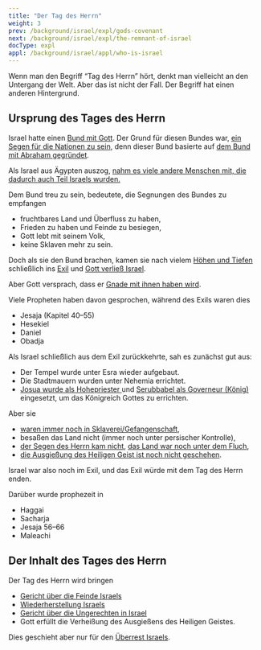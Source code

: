 ```yaml
---
title: "Der Tag des Herrn"
weight: 3
prev: /background/israel/expl/gods-covenant
next: /background/israel/expl/the-remnant-of-israel
docType: expl
appl: /background/israel/appl/who-is-israel
---
```


Wenn man den Begriff “Tag des Herrn” hört, denkt man vielleicht an den Untergang der Welt. Aber das ist nicht der Fall. Der Begriff hat einen anderen Hintergrund.

## Ursprung des Tages des Herrn

<a name="4fec"></a>
Israel hatte einen [Bund mit Gott](/background/israel/expl/gods-covenant). Der Grund für diesen Bundes war, [ein Segen für die Nationen zu sein](https://www.bibleserver.com/SLT/1.Mose12%2C2-3), denn dieser Bund basierte auf [dem Bund mit Abraham gegründet](https://www.bibleserver.com/SLT/2.Mose3%2C6).

Als Israel aus Ägypten auszog, [nahm es viele andere Menschen mit, die dadurch auch Teil Israels wurden.](https://www.bibleserver.com/SLT/2.Mose12%2C38)

Dem Bund treu zu sein, bedeutete, die Segnungen des Bundes zu empfangen

- fruchtbares Land und Überfluss zu haben,
- Frieden zu haben und Feinde zu besiegen,
- Gott lebt mit seinem Volk,
- keine Sklaven mehr zu sein.

Doch als sie den Bund brachen, kamen sie nach vielem [Höhen und Tiefen ](https://www.bibleserver.com/SLT/Richter2%2C6-22)schließlich ins [Exil](https://www.bibleserver.com/SLT/2.Chronik36%2C15-23) und [Gott verließ Israel](https://www.bibleserver.com/SLT/Hesekiel11%2C22-24).

Aber Gott versprach, dass er [Gnade mit ihnen haben wird](https://www.bibleserver.com/SLT/3.Mose26%2C40-46).

Viele Propheten haben davon gesprochen, während des Exils waren dies

- Jesaja (Kapitel 40–55)
- Hesekiel
- Daniel
- Obadja

Als Israel schließlich aus dem Exil zurückkehrte, sah es zunächst gut aus:

- Der Tempel wurde unter Esra wieder aufgebaut.
- Die Stadtmauern wurden unter Nehemia errichtet.
- [Josua wurde als Hohepriester ](https://www.bibleserver.com/SLT/Sacharja3)und [Serubbabel als Governeur (König)](https://www.bibleserver.com/SLT/Sacharja4) eingesetzt, um das Königreich Gottes zu errichten.

Aber sie

- [waren immer noch in Sklaverei/Gefangenschaft](https://www.bibleserver.com/SLT/Esra9),
- besaßen das Land nicht (immer noch unter persischer Kontrolle),
- [der Segen des Herrn kam nicht](https://www.bibleserver.com/SLT/Haggai1%2C7-12), [das Land war noch unter dem Fluch](https://www.bibleserver.com/SLT/Maleachi3%2C10-11),
- [die Ausgießung des Heiligen Geist ist noch nicht geschehen](https://www.bibleserver.com/SLT/Hesekiel36%2C25-27).

Israel war also noch im Exil, und das Exil würde mit dem Tag des Herrn enden.

Darüber wurde prophezeit in

- Haggai
- Sacharja
- Jesaja 56–66
- Maleachi

## Der Inhalt des Tages des Herrn

<a name="af7c"></a>
Der Tag des Herrn wird bringen

- [Gericht über die Feinde Israels](https://www.bibleserver.com/SLT/Joel2%2C1-11)
- [Wiederherstellung Israels](https://www.bibleserver.com/SLT/Joel2%2C12-27)
- [Gericht über die Ungerechten in Israel](https://www.bibleserver.com/SLT/Zefanja1%2C4-9)
- Gott erfüllt die Verheißung des Ausgießens des Heiligen Geistes.

Dies geschieht aber nur für den [Überrest Israels](/background/israel/expl/the-remnant-of-israel).


